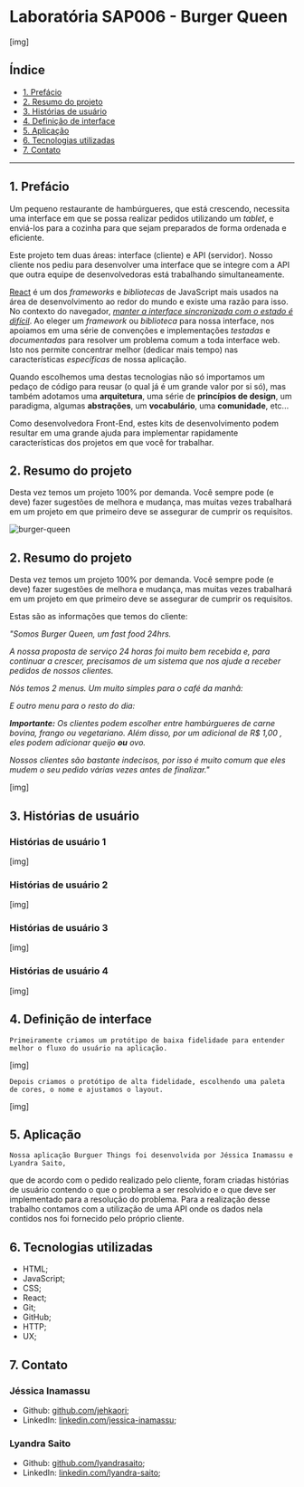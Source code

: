 # Laboratória SAP006 - Burger Queen

[img]

## Índice

- [1. Prefácio](#1-prefácio)
- [2. Resumo do projeto](#2-resumo-do-projeto)
- [3. Histórias de usuário ](#3-histórias-de-usuários)
- [4. Definição de interface](#4-definição-de-interface)
- [5. Aplicação](#6-Aplicação)
- [6. Tecnologias utilizadas](#5-tecnologias-utilizadas)
- [7. Contato](#6-contato)

---

## 1. Prefácio

Um pequeno restaurante de hambúrgueres, que está crescendo, necessita uma
interface em que se possa realizar pedidos utilizando um _tablet_, e enviá-los
para a cozinha para que sejam preparados de forma ordenada e eficiente.

Este projeto tem duas áreas: interface (cliente) e API (servidor). Nosso
cliente nos pediu para desenvolver uma interface que se integre com a API
que outra equipe de desenvolvedoras está trabalhando simultaneamente.

[React](https://reactjs.org/)
é um dos _frameworks_ e _bibliotecas_ de JavaScript mais usados
na área de desenvolvimento ao redor do mundo e existe uma razão para isso.
No contexto do navegador, [_manter a interface sincronizada com o estado é
difícil_](https://medium.com/dailyjs/the-deepest-reason-why-modern-javascript-frameworks-exist-933b86ebc445).
Ao eleger um _framework_ ou _biblioteca_ para nossa interface, nos apoiamos em
uma série de convenções e implementações _testadas_ e _documentadas_ para
resolver um problema comum a toda interface web. Isto nos permite concentrar
melhor (dedicar mais tempo) nas características _específicas_ de nossa
aplicação.

Quando escolhemos uma destas tecnologias não só importamos um pedaço de código
para reusar (o qual já é um grande valor por si só), mas também adotamos uma
**arquitetura**, uma série de **princípios de design**, um paradigma, algumas
**abstrações**, um **vocabulário**, uma **comunidade**, etc...

Como desenvolvedora Front-End, estes kits de desenvolvimento podem resultar em
uma grande ajuda para implementar rapidamente características dos projetos em que
você for trabalhar.

## 2. Resumo do projeto

Desta vez temos um projeto 100% por demanda. Você sempre pode (e deve) fazer
sugestões de melhora e mudança, mas muitas vezes trabalhará em um projeto em que
primeiro deve se assegurar de cumprir os requisitos.

![burger-queen](https://user-images.githubusercontent.com/110297/42118136-996b4a52-7bc6-11e8-8a03-ada078754715.jpg)

## 2. Resumo do projeto

Desta vez temos um projeto 100% por demanda. Você sempre pode (e deve) fazer
sugestões de melhora e mudança, mas muitas vezes trabalhará em um projeto em que
primeiro deve se assegurar de cumprir os requisitos.

Estas são as informações que temos do cliente:

<i>"Somos Burger Queen, um fast food 24hrs.

A nossa proposta de serviço 24 horas foi muito bem recebida e, para continuar a
crescer, precisamos de um sistema que nos ajude a receber pedidos de nossos
clientes.

Nós temos 2 menus. Um muito simples para o café da manhã:

E outro menu para o resto do dia:

**Importante:** Os clientes podem escolher entre hambúrgueres de carne bovina,
frango ou vegetariano. Além disso, por um adicional de R\$ 1,00 , eles podem
adicionar queijo **ou** ovo.

Nossos clientes são bastante indecisos, por isso é muito comum que eles mudem o
seu pedido várias vezes antes de finalizar."</i>

[img]

## 3. Histórias de usuário

### Histórias de usuário 1
[img]

### Histórias de usuário 2
[img]

### Histórias de usuário 3
[img]

### Histórias de usuário 4
[img]

## 4. Definição de interface

    Primeiramente criamos um protótipo de baixa fidelidade para entender melhor o fluxo do usuário na aplicação.

  [img]

    Depois criamos o protótipo de alta fidelidade, escolhendo uma paleta de cores, o nome e ajustamos o layout.

  [img]
   

## 5. Aplicação

    Nossa aplicação Burguer Things foi desenvolvida por Jéssica Inamassu e Lyandra Saito,
  que de acordo com  o pedido realizado pelo cliente, foram criadas histórias de usuário 
  contendo o que o problema a ser resolvido e o que deve ser implementado para a resolução do problema.
  Para a realização desse trabalho contamos com a utilização de uma API onde os dados nela contidos
  nos foi fornecido pelo próprio cliente. 

## 6. Tecnologias utilizadas

- HTML;
- JavaScript;
- CSS;
- React;
- Git;
- GitHub;
- HTTP;
- UX;

## 7. Contato

### Jéssica Inamassu
- Github: [github.com/jehkaori](https://github.com/jehkaori);
- LinkedIn: [linkedin.com/jessica-inamassu](https://www.linkedin.com/in/jessica-inamassu);

### Lyandra Saito
- Github: [github.com/lyandrasaito](https://github.com/lyandrasaito);
- LinkedIn: [linkedin.com/lyandra-saito](https://www.linkedin.com/in/lyandra-saito);